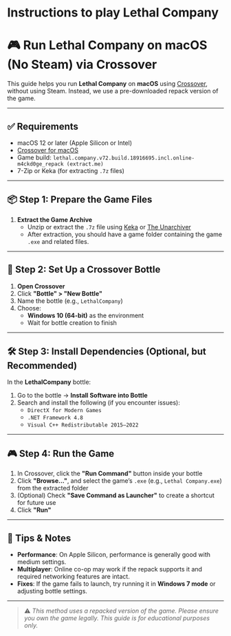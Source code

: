 
# Instructions to play Lethal Company


# 🎮 Run Lethal Company on macOS (No Steam) via Crossover

This guide helps you run **Lethal Company** on **macOS** using [Crossover](https://www.codeweavers.com/crossover), without using Steam. Instead, we use a pre-downloaded repack version of the game.

---

## ✅ Requirements

- macOS 12 or later (Apple Silicon or Intel)
- [Crossover for macOS](https://www.codeweavers.com/crossover/download)
- Game build: `lethal.company.v72.build.18916695.incl.online-m4ckd0ge_repack (extract.me)`  
- 7-Zip or Keka (for extracting `.7z` files)

---

## 📦 Step 1: Prepare the Game Files

1. **Extract the Game Archive**
   - Unzip or extract the `.7z` file using [Keka](https://www.keka.io/) or [The Unarchiver](https://theunarchiver.com/)
   - After extraction, you should have a game folder containing the game `.exe` and related files.

---

## 🍷 Step 2: Set Up a Crossover Bottle

1. **Open Crossover**
2. Click **"Bottle" > "New Bottle"**
3. Name the bottle (e.g., `LethalCompany`)
4. Choose:
   - **Windows 10 (64-bit)** as the environment
   - Wait for bottle creation to finish

---

## 🛠 Step 3: Install Dependencies (Optional, but Recommended)

In the **LethalCompany** bottle:
1. Go to the bottle → **Install Software into Bottle**
2. Search and install the following (if you encounter issues):
   - `DirectX for Modern Games`
   - `.NET Framework 4.8`
   - `Visual C++ Redistributable 2015–2022`

---

## 🎮 Step 4: Run the Game

1. In Crossover, click the **"Run Command"** button inside your bottle
2. Click **"Browse..."**, and select the game’s `.exe` (e.g., `Lethal Company.exe`) from the extracted folder
3. (Optional) Check **"Save Command as Launcher"** to create a shortcut for future use
4. Click **"Run"**

---

## 🧩 Tips & Notes

- **Performance**: On Apple Silicon, performance is generally good with medium settings.
- **Multiplayer**: Online co-op may work if the repack supports it and required networking features are intact.
- **Fixes**: If the game fails to launch, try running it in **Windows 7 mode** or adjusting bottle settings.

---



> ⚠️ *This method uses a repacked version of the game. Please ensure you own the game legally. This guide is for educational purposes only.*
